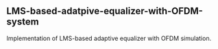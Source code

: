 ## LMS-based-adatpive-equalizer-with-OFDM-system

Implementation of LMS-based adaptive equalizer with OFDM simulation.
